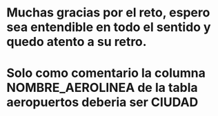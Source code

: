 # Muchas gracias por el reto, espero sea entendible en todo el sentido y quedo atento a su retro.

# Solo como comentario la columna NOMBRE_AEROLINEA de la tabla aeropuertos deberia ser CIUDAD

